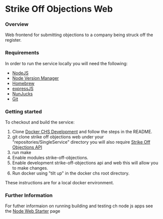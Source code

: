 # Strike Off Objections Web

### Overview

Web frontend for submitting objections to a company being struck off the register.

### Requirements

In order to run the service locally you will need the following:

- [NodeJS](https://nodejs.org/en/)
- [Node Version Manager](https://github.com/nvm-sh/nvm)
- [Homebrew](https://formulae.brew.sh/formula/node)
- [expressJS](https://expressjs.com/)
- [NunJucks](https://mozilla.github.io/nunjucks)
- [Git](https://git-scm.com/downloads)

### Getting started

To checkout and build the service:
1. Clone [Docker CHS Development](https://github.com/companieshouse/docker-chs-development) and follow the steps in the README. 
2. git clone strike off objections web under your "repositories/SingleService" directory you will also require [Strike Off Objections API](https://github.com/companieshouse/strike-off-objections-api)
3. run make
4. Enable modules strike-off-objections.
5. Enable development strike-off-objections api and web this will allow you to make changes.
6. Run docker using "tilt up" in the docker chs root directory.

These instructions are for a local docker environment.

### Further Information
For futher informaion on running building and testing ch node js apps see the [Node Web Starter](https://github.com/companieshouse/node-web-starter/blob/master/README.md) page




